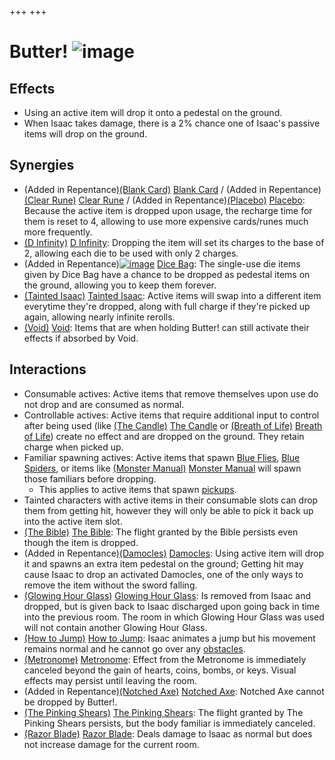 +++
+++

 # Butter! ![image](/image/Butter!.png) 

Effects
---------


* Using an active item will drop it onto a pedestal on the ground.
* When Isaac takes damage, there is a 2% chance one of Isaac's passive items will drop on the ground.


Synergies
-----------


* (Added in Repentance)[(Blank Card)](/wiki/Blank_Card "Blank Card") [Blank Card](/wiki/Blank_Card "Blank Card") / (Added in Repentance)[(Clear Rune)](/wiki/Clear_Rune "Clear Rune") [Clear Rune](/wiki/Clear_Rune "Clear Rune") / (Added in Repentance)[(Placebo)](/wiki/Placebo "Placebo") [Placebo](/wiki/Placebo "Placebo"): Because the active item is dropped upon usage, the recharge time for them is reset to 4, allowing to use more expensive cards/runes much more frequently.
* [(D Infinity)](/wiki/D_Infinity "D Infinity") [D Infinity](/wiki/D_Infinity "D Infinity"): Dropping the item will set its charges to the base of 2, allowing each die to be used with only 2 charges.
* (Added in Repentance)[![image](/image/Dice_Bag.png)](/wiki/Dice_Bag "Dice Bag") [Dice Bag](/wiki/Dice_Bag "Dice Bag"): The single-use die items given by Dice Bag have a chance to be dropped as pedestal items on the ground, allowing you to keep them forever.
* [(Tainted Isaac)](/wiki/Tainted_Isaac "Tainted Isaac") [Tainted Isaac](/wiki/Tainted_Isaac "Tainted Isaac"): Active items will swap into a different item everytime they're dropped, along with full charge if they're picked up again, allowing nearly infinite rerolls.
* [(Void)](/wiki/Void "Void") [Void](/wiki/Void "Void"): Items that are  when holding Butter! can still activate their effects if absorbed by Void.


Interactions
--------------


* Consumable actives: Active items that remove themselves upon use do not drop and are consumed as normal.
* Controllable actives: Active items that require additional input to control after being used (like [(The Candle)](/wiki/The_Candle "The Candle") [The Candle](/wiki/The_Candle "The Candle") or [(Breath of Life)](/wiki/Breath_of_Life "Breath of Life") [Breath of Life](/wiki/Breath_of_Life "Breath of Life")) create no effect and are dropped on the ground. They retain charge when picked up.
* Familiar spawning actives: Active items that spawn [Blue Flies](/wiki/Blue_Fly "Blue Fly"), [Blue Spiders](/wiki/Blue_Spider "Blue Spider"), or items like [(Monster Manual)](/wiki/Monster_Manual "Monster Manual") [Monster Manual](/wiki/Monster_Manual "Monster Manual") will spawn those familiars before dropping.
	+ This applies to active items that spawn [pickups](/wiki/Pickup "Pickup").
* Tainted characters with active items in their consumable slots can drop them from getting hit, however they will only be able to pick it back up into the active item slot.
* [(The Bible)](/wiki/The_Bible "The Bible") [The Bible](/wiki/The_Bible "The Bible"): The flight granted by the Bible persists even though the item is dropped.
* (Added in Repentance)[(Damocles)](/wiki/Damocles "Damocles") [Damocles](/wiki/Damocles "Damocles"): Using active item will drop it and spawns an extra item pedestal on the ground; Getting hit may cause Isaac to drop an activated Damocles, one of the only ways to remove the item without the sword falling.
* [(Glowing Hour Glass)](/wiki/Glowing_Hour_Glass "Glowing Hour Glass") [Glowing Hour Glass](/wiki/Glowing_Hour_Glass "Glowing Hour Glass"): Is removed from Isaac and dropped, but is given back to Isaac discharged upon going back in time into the previous room. The room in which Glowing Hour Glass was used will not contain another Glowing Hour Glass.
* [(How to Jump)](/wiki/How_to_Jump "How to Jump") [How to Jump](/wiki/How_to_Jump "How to Jump"): Isaac animates a jump but his movement remains normal and he cannot go over any [obstacles](/wiki/Obstacle "Obstacle").
* [(Metronome)](/wiki/Metronome "Metronome") [Metronome](/wiki/Metronome "Metronome"): Effect from the Metronome is immediately canceled beyond the gain of hearts, coins, bombs, or keys. Visual effects may persist until leaving the room.
* (Added in Repentance)[(Notched Axe)](/wiki/Notched_Axe "Notched Axe") [Notched Axe](/wiki/Notched_Axe "Notched Axe"): Notched Axe cannot be dropped by Butter!.
* [(The Pinking Shears)](/wiki/The_Pinking_Shears "The Pinking Shears") [The Pinking Shears](/wiki/The_Pinking_Shears "The Pinking Shears"): The flight granted by The Pinking Shears persists, but the body familiar is immediately canceled.
* [(Razor Blade)](/wiki/Razor_Blade "Razor Blade") [Razor Blade](/wiki/Razor_Blade "Razor Blade"): Deals damage to Isaac as normal but does not increase damage for the current room.



